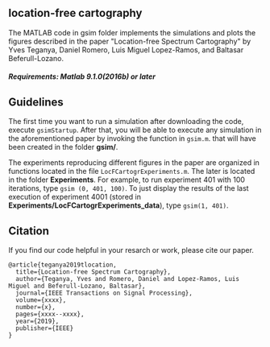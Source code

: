 ## location-free cartography
The MATLAB code in gsim folder implements the simulations and plots the figures described in the paper "Location-free Spectrum Cartography" by Yves Teganya,  Daniel Romero, Luis Miguel Lopez-Ramos, and Baltasar Beferull-Lozano.

##### Requirements: Matlab 9.1.0(2016b) or later
## Guidelines
The first time you want to run a simulation after downloading the code, execute
```gsimStartup```.
After that, you will be able to execute any simulation in the aforementioned paper by invoking the function in ```gsim.m```. that will have been created in the folder **gsim/**.

The experiments reproducing different figures in the paper are organized in functions located in the file ```LocFCartogrExperiments.m```.  The later is located in the folder **Experiments**.
For example, to run experiment 401 with 100 iterations, type ```gsim (0, 401, 100)```. To just display the results of the last execution of experiment 4001 (stored in **Experiments/LocFCartogrExperiments_data**), type ```gsim(1, 401)```. 
## Citation
If you find our code helpful in your resarch or work, please cite our paper.
```
@article{teganya2019tlocation,
  title={Location-free Spectrum Cartography},
  author={Teganya, Yves and Romero, Daniel and Lopez-Ramos, Luis Miguel and Beferull-Lozano, Baltasar},
  journal={IEEE Transactions on Signal Processing},
  volume={xxxx},
  number={x},
  pages={xxxx--xxxx},
  year={2019},
  publisher={IEEE}
}
```
